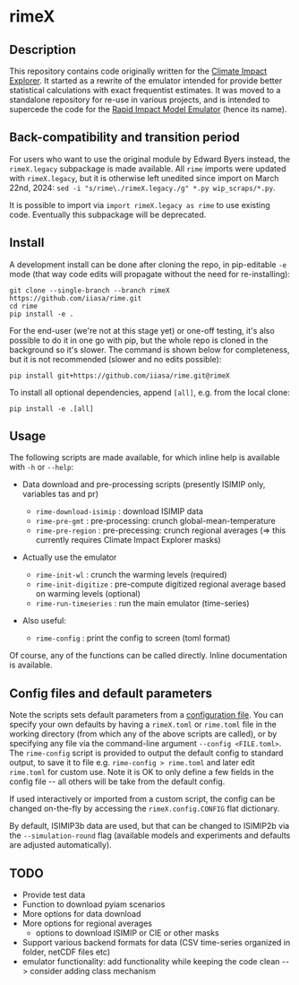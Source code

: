 # rimeX

## Description

This repository contains code originally written for the [Climate Impact Explorer](https://climate-impact-explorer.climateanalytics.org).
It started as a rewrite of the emulator intended for provide better statistical calculations with exact frequentist estimates.
It was moved to a standalone repository for re-use in various projects, and is intended to supercede the code for the [Rapid Impact Model Emulator](https://github.com/iiasa/rime) (hence its name).


## Back-compatibility and transition period

For users who want to use the original module by Edward Byers instead, the `rimeX.legacy` subpackage is made available.
All `rime` imports were updated with `rimeX.legacy`, but it is otherwise left unedited since import on March 22nd, 2024: `sed -i "s/rime\./rimeX.legacy./g" *.py wip_scraps/*.py`.

It is possible to import via `import rimeX.legacy as rime` to use existing code. Eventually this subpackage will be deprecated.


## Install

A development install can be done after cloning the repo, in pip-editable `-e` mode (that way code edits will propagate without the need for re-installing):

	git clone --single-branch --branch rimeX https://github.com/iiasa/rime.git
	cd rime
	pip install -e .

For the end-user (we're not at this stage yet) or one-off testing, 
it's also possible to do it in one go with pip, but the whole repo is cloned in the background so it's slower. 
The command is shown below for completeness, but it is not recommended (slower and no edits possible):

 	pip install git+https://github.com/iiasa/rime.git@rimeX


To install all optional dependencies, append `[all]`, e.g. from the local clone:

	pip install -e .[all]


## Usage

The following scripts are made available, for which inline help is available with `-h` or `--help`:

- Data download and pre-processing scripts (presently ISIMIP only, variables tas and pr)

	- `rime-download-isimip` : download ISIMIP data
  	- `rime-pre-gmt` : pre-processing: crunch global-mean-temperature
	- `rime-pre-region` : pre-precessing: crunch regional averages (=> this currently requires Climate Impact Explorer masks)

- Actually use the emulator
	
	- `rime-init-wl` : crunch the warming levels (required)
	- `rime-init-digitize` : pre-compute digitized regional average based on warming levels (optional)
	- `rime-run-timeseries` : run the main emulator (time-series)

- Also useful:

	- `rime-config` : print the config to screen (toml format)

Of course, any of the functions can be called directly. Inline documentation is available. 


## Config files and default parameters

Note the scripts sets default parameters from a [configuration file](rimeX/config.toml).
You can specify your own defaults by having a `rimeX.toml` or `rime.toml` file in the working directory (from which any of the above scripts are called), or by specifying any file via the command-line argument `--config <FILE.toml>`. The `rime-config` script is provided to output the default config to standard output, to save it to file e.g. `rime-config > rime.toml` and later edit `rime.toml` for custom use. Note it is OK to only define a few fields in the config file -- all others will be take from the default config.

If used interactively or imported from a custom script, the config can be changed on-the-fly by accessing the `rimeX.config.CONFIG` flat dictionary.

By default, ISIMIP3b data are used, but that can be changed to ISIMIP2b via the `--simulation-round` flag (available models and experiments and defaults are adjusted automatically).


## TODO

- Provide test data
- Function to download pyiam scenarios 
- More options for data download
- More options for regional averages
	- options to download ISIMIP or CIE or other masks
- Support various backend formats for data (CSV time-series organized in folder, netCDF files etc)
- emulator functionality: add functionality while keeping the code clean --> consider adding class mechanism

